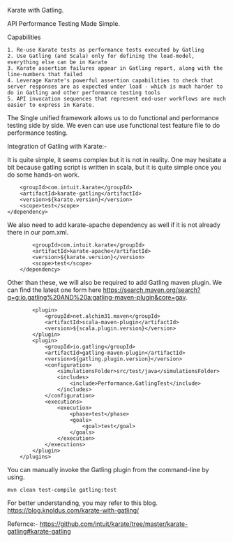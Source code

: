 Karate with Gatling.

API Performance Testing Made Simple.

Capabilities

    1. Re-use Karate tests as performance tests executed by Gatling
    2. Use Gatling (and Scala) only for defining the load-model, everything else can be in Karate
    3. Karate assertion failures appear in Gatling report, along with the line-numbers that failed
    4. Leverage Karate's powerful assertion capabilities to check that server responses are as expected under load - which is much harder to do in Gatling and other performance testing tools
    5. API invocation sequences that represent end-user workflows are much easier to express in Karate.

The Single unified framework allows us to do functional and performance testing side by side. We even can use use functional test feature file to do performance testing. 

Integration of Gatling with Karate:-

It is quite simple, it seems complex but it is not in reality. One may hesitate a bit because gatling script is written in scala, but it is quite simple once you do some hands-on work.

```<dependency>
    <groupId>com.intuit.karate</groupId>
    <artifactId>karate-gatling</artifactId>
    <version>${karate.version}</version>
    <scope>test</scope>
</dependency>
```


We also need to add karate-apache dependency as well if it is not already there in our pom.xml.

```<dependency>
        <groupId>com.intuit.karate</groupId>
        <artifactId>karate-apache</artifactId>
        <version>${karate.version}</version>
        <scope>test</scope>
    </dependency>
````

Other than these, we will also be required to add Gatling maven plugin. We can find the latest one form here https://search.maven.org/search?q=g:io.gatling%20AND%20a:gatling-maven-plugin&core=gav.

```<plugins>
        <plugin>
            <groupId>net.alchim31.maven</groupId>
            <artifactId>scala-maven-plugin</artifactId>
            <version>${scala.plugin.version}</version>
        </plugin>
        <plugin>
            <groupId>io.gatling</groupId>
            <artifactId>gatling-maven-plugin</artifactId>
            <version>${gatling.plugin.version}</version>
            <configuration>
                <simulationsFolder>src/test/java</simulationsFolder>
                <includes>
                    <include>Performance.GatlingTest</include>
                </includes>
            </configuration>
            <executions>
                <execution>
                    <phase>test</phase>
                    <goals>
                        <goal>test</goal>
                    </goals>
                </execution>
            </executions>
        </plugin>
    </plugins>
```

You can manually invoke the Gatling plugin from the command-line by using.

```mvn clean test-compile gatling:test```

For better understanding, you may refer to this blog.
https://blog.knoldus.com/karate-with-gatling/

Refernce:-
https://github.com/intuit/karate/tree/master/karate-gatling#karate-gatling
